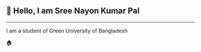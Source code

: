 ## 👋 Hello, I am Sree Nayon Kumar Pal
<hr>
<p>I am a student of Green University of Bangladesh</p>
🏠
